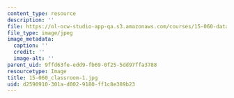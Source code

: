 ```yaml
---
content_type: resource
description: ''
file: https://ol-ocw-studio-app-qa.s3.amazonaws.com/courses/15-060-data-models-and-decisions-fall-2014/d2590910301ad0029180ff1c8e389b23_15-060_classroom-1.jpg
file_type: image/jpeg
image_metadata:
  caption: ''
  credit: ''
  image-alt: ''
parent_uid: 9ffd63fe-edd9-fb69-0f25-5dd97ffa3788
resourcetype: Image
title: 15-060_classroom-1.jpg
uid: d2590910-301a-d002-9180-ff1c8e389b23
---
```

